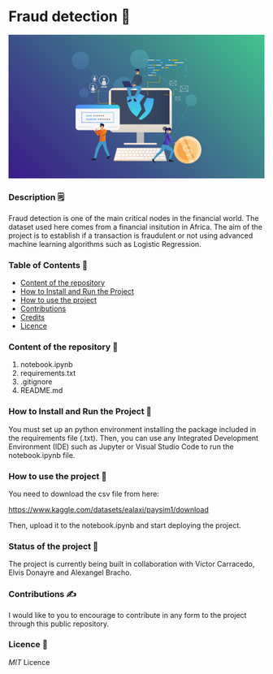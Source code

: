 # **Fraud detection**  📘
![database with api](ima/frauddetection.png)

### **Description**  🗒️

Fraud detection is one of the main critical nodes in the financial world. The dataset used here comes from a financial insitution in Africa. The aim
of the project is to establish if a transaction is fraudulent or not using advanced machine learning algorithms such as Logistic Regression.


### **Table of Contents**  📑

- [Content of the repository](#content-of-the-repository)
- [How to Install and Run the Project](#how-to-install-and-run-the-project)
- [How to use the project](#how-to-use-the-project)
- [Contributions](#Contributions)
- [Credits](#credits)
- [Licence](#Licence)

### **Content of the repository**  🔡

1. notebook.ipynb
2. requirements.txt
3. .gitignore
4. README.md

### **How to Install and Run the Project**  🏃

You must set up an python environment installing the package included in the requirements file (.txt). Then, you can use any Integrated Development Environment (IDE) such as Jupyter or Visual Studio Code to run the
notebook.ipynb file.

### **How to use the project**  📂

You need to download the csv file from here:

https://www.kaggle.com/datasets/ealaxi/paysim1/download

Then, upload it to the notebook.ipynb and start deploying the project.

### **Status of the project**  🚉

The project is currently being built in collaboration with Victor Carracedo, Elvis Donayre and Alexangel Bracho. 

### **Contributions**  ✍️

I would like to you to encourage to contribute in any form to the project through this public repository. 

### **Licence**  👮

*MIT* Licence
